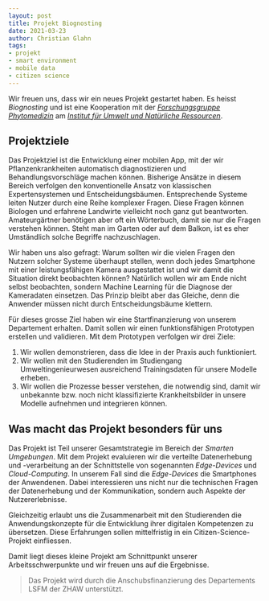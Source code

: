 ```yaml
--- 
layout: post
title: Projekt Biognosting
date: 2021-03-23
author: Christian Glahn
tags: 
- projekt
- smart environment
- mobile data
- citizen science
---
```


Wir freuen uns, dass wir ein neues Projekt gestartet haben. Es heisst *Biognosting* und ist eine Kooperation mit der [*Forschungsgruppe Phytomedizin*](https://www.zhaw.ch/de/lsfm/institute-zentren/iunr/environmental-and-agrofood-systems/phytomedizin/) am [*Institut für Umwelt und Natürliche Ressourcen*](https://www.zhaw.ch/iunr/). 

## Projektziele 

Das Projektziel ist die Entwicklung einer mobilen App, mit der wir Pflanzenkrankheiten automatisch diagnostizieren und Behandlungsvorschläge machen können. Bisherige Ansätze in diesem Bereich verfolgen den konventionelle Ansatz von klassischen Expertensystemen und Entscheidungsbäumen. Entsprechende Systeme leiten Nutzer durch eine Reihe komplexer Fragen. Diese Fragen können Biologen und erfahrene Landwirte vielleicht noch ganz gut beantworten. Amateurgärtner benötigen aber oft ein Wörterbuch, damit sie nur die Fragen verstehen können. Steht man im Garten oder auf dem Balkon, ist es eher Umständlich solche Begriffe nachzuschlagen.

Wir haben uns also gefragt: Warum sollten wir die vielen Fragen den Nutzern solcher Systeme überhaupt stellen, wenn doch jedes Smartphone mit einer leistungsfähigen Kamera ausgestattet ist und wir damit die Situation direkt beobachten können? Natürlich wollen wir am Ende nicht selbst beobachten, sondern Machine Learning für die Diagnose der Kameradaten einsetzen. Das Prinzip bleibt aber das Gleiche, denn die Anwender müssen nicht durch Entscheidungsbäume klettern. 

Für dieses grosse Ziel haben wir eine Startfinanzierung von unserem Departement erhalten. Damit sollen wir einen funktionsfähigen Prototypen erstellen und validieren. Mit dem Prototypen verfolgen wir drei Ziele: 

1. Wir wollen demonstrieren, dass die Idee in der Praxis auch funktioniert. 
2. Wir wollen mit den Studierenden im Studiengang Umweltingenieurwesen ausreichend Trainingsdaten für unsere Modelle erheben.
3. Wir wollen die Prozesse besser verstehen, die notwendig sind, damit wir unbekannte bzw. noch nicht klassifizierte Krankheitsbilder in unsere Modelle aufnehmen und integrieren können.

## Was macht das Projekt besonders für uns

Das Projekt ist Teil unserer Gesamtstrategie im Bereich der *Smarten Umgebungen*. Mit dem Projekt evaluieren wir die verteilte Datenerhebung und -verarbeitung an der Schnittstelle von sogenannten *Edge-Devices* und *Cloud-Computing*. In unserem Fall sind die *Edge-Devices* die Smartphones der Anwendenen. Dabei interessieren uns nicht nur die technischen Fragen der Datenerhebung und der Kommunikation, sondern auch Aspekte der Nutzererlebnisse. 

Gleichzeitig erlaubt uns die Zusammenarbeit mit den Studierenden die Anwendungskonzepte für die Entwicklung ihrer digitalen Kompetenzen zu übersetzen. Diese Erfahrungen sollen mittelfristig in ein Citizen-Science-Projekt einfliessen.

Damit liegt dieses kleine Projekt am Schnittpunkt unserer Arbeitsschwerpunkte und wir freuen uns auf die Ergebnisse.

> Das Projekt wird durch die Anschubsfinanzierung des Departements LSFM der ZHAW unterstützt. 
